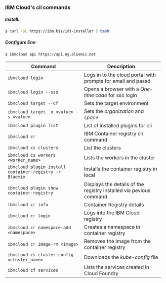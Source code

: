 ### IBM Cloud's cli commands

##### Install: 
```bash
$ curl -sL https://ibm.biz/idt-installer | bash
```

#####  Configure Env: 
```bash
$ ibmcloud api https://api.ng.bluemix.net
```


Command | Description
--------|------------
`ibmcloud login` | Logs in to the cloud portal with prompts for email and passd
`ibmcloud login --sso` | Opens a browser with a *One-time code* for sso login
`ibmcloud target --cf` | Sets the target environment
`ibmcloud target -o <value> -s <value>` | Sets the *organization* and *space*
`ibmcloud plugin list` | List of installed plugins for cli
`ibmcloud cr` | IBM Container registry cli command
`ibmcloud cs clusters` | List the clusters
`ibmcloud cs workers <worker_name>` | Lists the workers in the cluster
`ibmcloud plugin install container-registry -r Bluemix` | Installs the container registry in local
`ibmcloud plugin show container-registry` | Displays the details of the registry installed via pevious command
`ibmcloud cr info` | Container Registry details
`ibmcloud cr login` | Logs into the IBM Cloud registry
`ibmcloud cr namespace-add <namespace>` | Creates a namespace in container registry
`ibmcloud cr image-rm <image>` | Removes the image from the container registry
`ibmcloud cs cluster-config <cluster_name>` | Downloads the *kube-config* file
`ibmcloud cf services` | Lists the services created in Cloud Foundry 